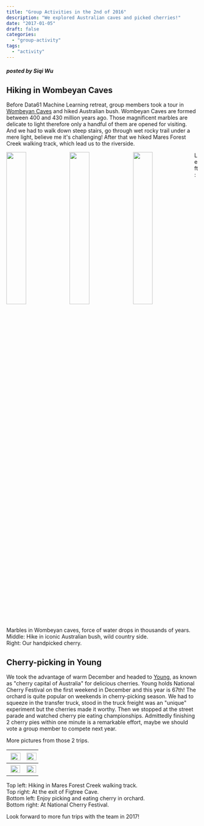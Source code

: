 ```yaml
---
title: "Group Activities in the 2nd of 2016"
description: "We explored Australian caves and picked cherries!"
date: "2017-01-05"
draft: false
categories:
  - "group-activity"
tags:
  - "activity"
---
```


##### posted by _Siqi Wu_<br />


## Hiking in Wombeyan Caves

Before Data61 Machine Learning retreat, group members took a tour in [Wombeyan Caves](http://www.nationalparks.nsw.gov.au/visit-a-park/parks/Wombeyan-Karst-Conservation-Reserve) and hiked Australian bush. Wombeyan Caves are formed between 400 and 430 million years ago. Those magnificent marbles are delicate to light therefore only a handful of them are opened for visiting. And we had to walk down steep stairs, go through wet rocky trail under a mere light, believe me it's challenging! After that we hiked Mares Forest Creek walking track, which lead us to the riverside.

<img style="float: left;" src="/img/cave_and_cherry/cave_sight.jpg" width="32%">
<img style="float: left;" src="/img/cave_and_cherry/cave_hike.jpg" width="32%" Hspace="1%">
<img style="float: left;" src="/img/cave_and_cherry/cherry_cherry.jpg" width="32%">

Left: Marbles in Wombeyan caves, force of water drops in thousands of years.<br />
Middle: Hike in iconic Australian bush, wild country side.<br />
Right: Our handpicked cherry.<br />


## Cherry-picking in Young<br />

We took the advantage of warm December and headed to [Young](http://www.visithilltopsregion.com.au/Visit-Young/Whats-On/National-Cherry-Festival), as known as "cherry capital of Australia" for delicious cherries. Young holds National Cherry Festival on the first weekend in December and this year is 67th! The orchard is quite popular on weekends in cherry-picking season. We had to squeeze in the transfer truck, stood in the truck freight was an "unique" experiment but the cherries made it worthy. Then we stopped at the street parade and watched cherry pie eating championships. Admittedly finishing 2 cherry pies within one minute is a remarkable effort, maybe we should vote a group member to compete next year.


More pictures from those 2 trips.<br />

<img src="/img/cave_and_cherry/cave_group1.jpg" width="99%" Hspace="3" Vspace="3">    | <img src="/img/cave_and_cherry/cave_group2.jpg" width="99%" Hspace="3" Vspace="3">
--------|--------
<img src="/img/cave_and_cherry/cherry_picking.jpg" width="99%" Hspace="3" Vspace="3"> | <img src="/img/cave_and_cherry/cherry_young.jpg" width="99%" Hspace="3" Vspace="3">

Top left: Hiking in Mares Forest Creek walking track.<br />
Top right: At the exit of Figtree Cave.<br />
Bottom left: Enjoy picking and eating cherry in orchard.<br />
Bottom right: At National Cherry Festival.<br />

Look forward to more fun trips with the team in 2017!
